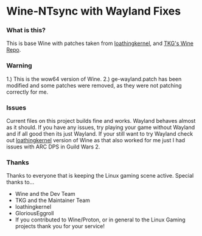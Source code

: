 # Wine-NTsync with Wayland Fixes

### What is this?
This is base Wine with patches taken from [loathingkernel](https://github.com/loathingkernel), and [TKG's Wine Repo](https://github.com/Frogging-Family/wine-tkg-git).

### Warning
1.) This is the wow64 version of Wine.
2.) ge-wayland.patch has been modified and some patches were removed, as they were not patching correctly for me.

### Issues
Current files on this project builds fine and works. Wayland behaves almost as it should. If you have any issues, try playing your game without Wayland and if all good then its just Wayland. If your still want to try Wayland check out [loathingkernel](https://github.com/loathingkernel) version of Wine as that also worked for me just I had issues with ARC DPS in Guild Wars 2.

### Thanks
Thanks to everyone that is keeping the Linux gaming scene active. Special thanks to...

- Wine and the Dev Team
- TKG and the Maintainer Team
- loathingkernel
- GloriousEggroll
- If you contributed to Wine/Proton, or in general to the Linux Gaming projects thank you for your service!
